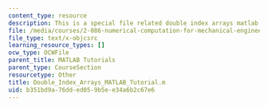 ```yaml
---
content_type: resource
description: This is a special file related double index arrays matlab tutorial.
file: /media/courses/2-086-numerical-computation-for-mechanical-engineers-spring-2013/b351bd9a76dded059b5ee34a6b2c67e6_Double_Index_Arrays_MATLAB_Tutorial.m
file_type: text/x-objcsrc
learning_resource_types: []
ocw_type: OCWFile
parent_title: MATLAB Tutorials
parent_type: CourseSection
resourcetype: Other
title: Double_Index_Arrays_MATLAB_Tutorial.m
uid: b351bd9a-76dd-ed05-9b5e-e34a6b2c67e6
---
```

